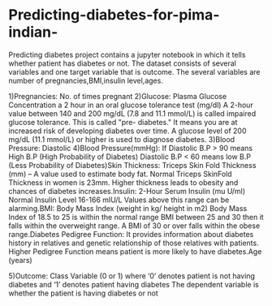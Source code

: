 # Predicting-diabetes-for-pima-indian-
 Predicting diabetes project contains a jupyter notebook in which it tells whether patient has diabetes or not.
The dataset consists of several variables and one target variable that is outcome. The several variables are number of pregnancies,BMI,insulin level,ages.


1)Pregnancies: No. of times pregnant
2)Glucose: Plasma Glucose Concentration a 2 hour in an oral glucose tolerance test (mg/dl) A 2-hour value between 140 and 200 mg/dL (7.8 and 11.1 mmol/L) is called impaired glucose tolerance. This is called &quot;pre- diabetes.&quot; It means you are at increased risk of developing diabetes over time. A glucose level of 200 mg/dL (11.1 mmol/L) or higher is used to diagnose diabetes.
3)Blood Pressure: Diastolic 
4)Blood Pressure(mmHg): If Diastolic B.P &gt; 90 means High B.P (High Probability of Diabetes) Diastolic B.P &lt; 60 means low B.P (Less Probability of Diabetes)Skin Thickness: Triceps Skin Fold Thickness (mm) – A value used to estimate body fat. Normal Triceps SkinFold Thickness in women is 23mm. Higher thickness leads to obesity and chances of diabetes increases.Insulin: 2-Hour Serum Insulin (mu U/ml) Normal Insulin Level 16-166 mIU/L Values above this range can be alarming.BMI: Body Mass Index (weight in kg/ height in m2) Body Mass Index of 18.5 to 25 is within the normal range BMI between 25 and 30 then it falls within the overweight range. A BMI of 30 or over falls within the obese range.Diabetes Pedigree Function: It provides information about diabetes history in relatives and genetic relationship of those relatives with patients. Higher Pedigree Function means patient is more likely to have diabetes.Age (years)

5)Outcome: Class Variable (0 or 1) where ‘0’ denotes patient is not having diabetes and ‘1’ denotes patient having diabetes The dependent variable is whether the patient is having diabetes or not
